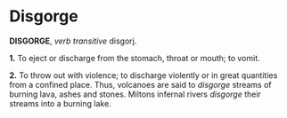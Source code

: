 # Disgorge

**DISGORGE**, _verb transitive_ disgorj.

**1.** To eject or discharge from the stomach, throat or mouth; to vomit.

**2.** To throw out with violence; to discharge violently or in great quantities from a confined place. Thus, volcanoes are said to _disgorge_ streams of burning lava, ashes and stones. Miltons infernal rivers _disgorge_ their streams into a burning lake.